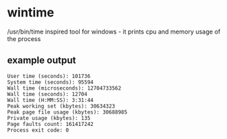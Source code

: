# wintime
/usr/bin/time inspired tool for windows - it prints cpu and memory usage of the process

## example output
```
User time (seconds): 101736
System time (seconds): 95594
Wall time (microseconds): 12704733562
Wall time (seconds): 12704
Wall time (H:MM:SS): 3:31:44
Peak working set (kbytes): 30634323
Peak page file usage (kbytes): 30688985
Private usage (kbytes): 135
Page faults count: 161417242
Process exit code: 0
```
